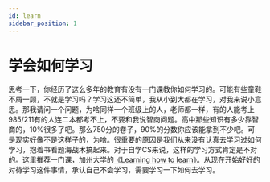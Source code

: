 ```yaml
---
id: learn
sidebar_position: 1
---
```


# 学会如何学习

思考一下，你经历了这么多年的教育有没有一门课教你如何学习的。可能有些童鞋不屑一顾，不就是学习吗？学习这还不简单，我从小到大都在学习，对我来说小意思。那我请问一个问题，为啥同样一个班级上的人，老师都一样，有的人能考上985/211有的人连二本都考不上，不要和我说智商问题。高中那些知识有多少靠智商的，10%很多了吧。那么750分的卷子，90%的分数你应该能拿到不少吧。可是现实好像不是这样子的，为啥。很重要的原因是我们从来没有认真去学习过如何学习，抱着书看题海战术搞起来。对于自学CS来说，这样的学习方式肯定是不对的。这里推荐一门课，加州大学的[《Learning how to learn》](https://www.bilibili.com/video/BV1rx411Z7LV/)。从现在开始好好的对待学习这件事情，承认自己不会学习，需要学习一下如何去学习。